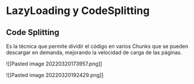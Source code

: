 # LazyLoading y CodeSplitting

## Code Splitting

Es la técnica que permite dividir el código en varios Chunks que se pueden descargar en demanda, mejorando la velocidad de carga de las páginas.

![[Pasted image 20220320173957.png]]

![[Pasted image 20220320192429.png]]
